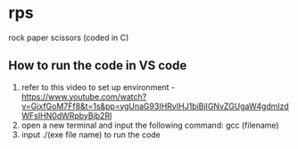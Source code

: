 # rps
rock paper scissors (coded in C)

## How to run  the code in VS code
1) refer to this video to set up environment - https://www.youtube.com/watch?v=GjxfGoM7Ff8&t=1s&pp=ygUnaG93IHRvIHJ1biBjIGNvZGUgaW4gdmlzdWFsIHN0dWRpbyBjb2Rl
2) open a new terminal and input the following command: gcc (filename)
3) input ./(exe file name) to run the code
